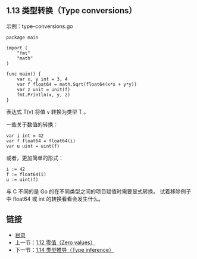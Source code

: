 ## 1.13 类型转换（Type conversions）

示例：type-conversions.go

	package main
	
	import (
		"fmt"
		"math"
	)
	
	func main() {
		var x, y int = 3, 4
		var f float64 = math.Sqrt(float64(x*x + y*y))
		var z unit = unit(f)
		fmt.Println(x, y, z)
	}
	
表达式 T(v) 将值 v 转换为类型 T 。

一些关于数值的转换：

	var i int = 42
	var f float64 = float64(i)
	var u uint = uint(f)
或者，更加简单的形式：

	i := 42
	f := float64(i)
	u := uint(f)
与 C 不同的是 Go 的在不同类型之间的项目赋值时需要显式转换。 试着移除例子中 float64 或 int 的转换看看会发生什么。

## 链接	
* [目录](https://github.com/alphaeye/go-zh/blob/master/directory.md)
* 上一节：[1.12 零值（Zero values）](https://github.com/alphaeye/go-zh/blob/master/01.12.md)
* 下一节：[1.14 类型推导（Type inference）](https://github.com/alphaeye/go-zh/blob/master/01.14.md)